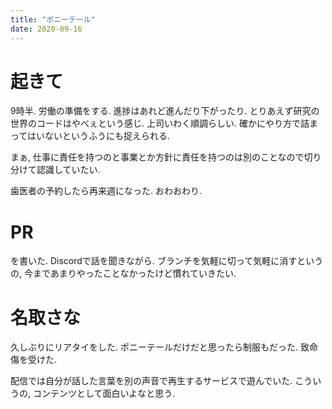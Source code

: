 ```yaml
---
title: "ポニーテール"
date: 2020-09-16
---
```


# 起きて
9時半. 労働の準備をする. 進捗はあれど進んだり下がったり. とりあえず研究の世界のコードはやべぇという感じ. 上司いわく順調らしい. 確かにやり方で詰まってはいないというふうにも捉えられる.

まぁ, 仕事に責任を持つのと事業とか方針に責任を持つのは別のことなので切り分けて認識していたい.

歯医者の予約したら再来週になった. おわおわり.

# PR
を書いた. Discordで話を聞きながら. ブランチを気軽に切って気軽に消すというの, 今まであまりやったことなかったけど慣れていきたい.

# 名取さな
久しぶりにリアタイをした. ポニーテールだけだと思ったら制服もだった. 致命傷を受けた.

配信では自分が話した言葉を別の声音で再生するサービスで遊んでいた. こういうの, コンテンツとして面白いよなと思う.